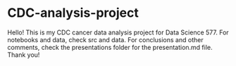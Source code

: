 # CDC-analysis-project
 
Hello! This is my CDC cancer data analysis project for Data Science 577. For notebooks and data, check src and data. For conclusions and other comments, check the presentations folder for the presentation.md file. Thank you!
